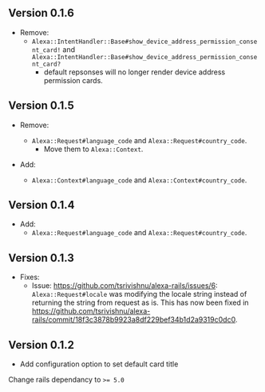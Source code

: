 ## Version 0.1.6
* Remove:
  * `Alexa::IntentHandler::Base#show_device_address_permission_consent_card!`
  and `Alexa::IntentHandler::Base#show_device_address_permission_consent_card?`
    - default repsonses will no longer render device address permission cards.
## Version 0.1.5
* Remove:
  * `Alexa::Request#language_code` and `Alexa::Request#country_code`.
    - Move them to `Alexa::Context`.

* Add:
  * `Alexa::Context#language_code` and `Alexa::Context#country_code`.

## Version 0.1.4
* Add:
  * `Alexa::Request#language_code` and `Alexa::Request#country_code`.

## Version 0.1.3
* Fixes:
  * Issue: https://github.com/tsrivishnu/alexa-rails/issues/6: `Alexa::Request#locale` was modifying the locale string instead
  of returning the string from request as is.
  This has now been fixed in https://github.com/tsrivishnu/alexa-rails/commit/18f3c3878b9923a8df229bef34b1d2a9319c0dc0.

## Version 0.1.2
* Add configuration option to set default card title

Change rails dependancy to `>= 5.0`
